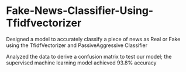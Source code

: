 # Fake-News-Classifier-Using-Tfidfvectorizer

Designed a model to accurately classify a piece of news as Real or Fake using the TfidfVectorizer and PassiveAggressive Classifier

Analyzed the data to derive a confusion matrix to test our model; the supervised machine learning model achieved 93.8% accuracy

